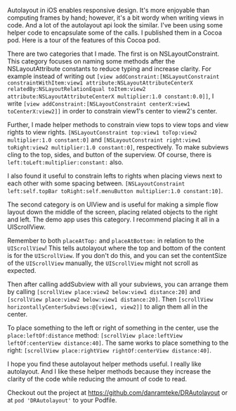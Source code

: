 

Autolayout in iOS enables responsive design. It's more enjoyable than computing frames by hand; however, it's a bit wordy when writing views in code. And a lot of the autolayout api look the similar. I've been using some helper code to encapsulate some of the calls. I published them in a Cocoa pod. Here is a tour of the features of this Cocoa pod.

There are two categories that I made. The first is on NSLayoutConstraint. This category focuses on naming some methods after the NSLayoutAttribute constants to reduce typing and increase clarity. For example instead of writing out `[view addConstraint:[NSLayoutConstraint constraintWithItem:view1 attribute:NSLayoutAttributeCenterX relatedBy:NSLayoutRelationEqual toItem:view2 attribute:NSLayoutAttributeCenterX multiplier:1.0 constant:0.0]]`, I write `[view addConstraint:[NSLayoutConstraint centerX:view1 toCenterX:view2]]` in order to constrain view1's center to view2's center.

Further, I made helper methods to constrain view tops to view tops and view rights to view rights. `[NSLayoutConstraint top:view1 toTop:view2 multiplier:1.0 constant:0]` and `[NSLayoutConstraint right:view1 toRight:view2 multiplier:1.0 constant:0]`, respectively. To make subviews cling to the top, sides, and button of the superview. Of course, there is `left:toLeft:multiplier:constant:` also.

I also found it useful to constrain lefts to rights when placing views next to each other with some spacing between. `[NSLayoutConstraint left:self.topBar toRight:self.menuButton multiplier:1.0 constant:10]`.


The second category is on UIView and is useful for making a simple flow layout down the middle of the screen, placing related objects to the right and left. The demo app uses this category. I recommend placing it all in a UIScrollView. 

Remember to both `placeAtTop:` and `placeAtBottom:` in relation to the `UIScrollView`! This tells autolayout where the top and bottom of the content is for the `UIScrollView`. If you don't do this, and you can set the contentSize of the `UIScrollView` manually, the `UIScrollView` might not scroll as expected.

Then after calling addSubview with all your subviews, you can arrange them by calling  `[scrollView place:view2 below:view1 distance:20]` and `[scrollView place:view2 below:view1 distance:20]`. Then `[scrollView horizontallyCenterSubviews:@[view1, view2]]` to align them all in the center.

To place something to the left or right of something in the center, use the `place:leftOf:distance` method: `[scrollView place:leftView leftOf:centerView distance:40]`. The same works to place something to the right: `[scrollView place:rightView rightOf:centerView distance:40]`.

I hope you find these autolayout helper methods useful. I really like autolayout. And I like these helper methods because they increase the clarity of the code while reducing the amount of code to read.

Checkout out the project at https://github.com/danramteke/DRAutolayout or at `pod 'DRAutolayout'` to your Podfile.